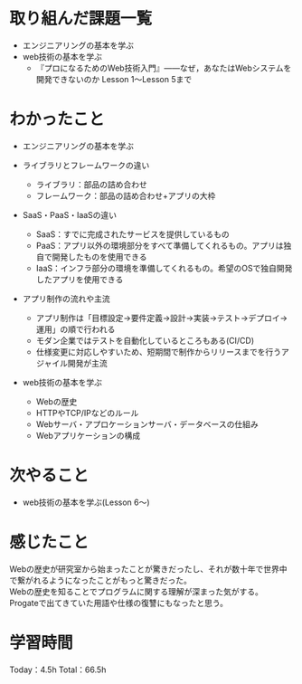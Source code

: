 # 取り組んだ課題一覧
- エンジニアリングの基本を学ぶ
- web技術の基本を学ぶ
	- 『プロになるためのWeb技術入門』――なぜ，あなたはWebシステムを開発できないのか Lesson 1〜Lesson 5まで

# わかったこと
- エンジニアリングの基本を学ぶ
 - ライブラリとフレームワークの違い
 	- ライブラリ：部品の詰め合わせ
	- フレームワーク：部品の詰め合わせ+アプリの大枠
 - SaaS・PaaS・IaaSの違い
 	- SaaS：すでに完成されたサービスを提供しているもの
	- PaaS：アプリ以外の環境部分をすべて準備してくれるもの。アプリは独自で開発したものを使用できる
	- IaaS：インフラ部分の環境を準備してくれるもの。希望のOSで独自開発したアプリを使用できる
 - アプリ制作の流れや主流
 	- アプリ制作は「目標設定→要件定義→設計→実装→テスト→デプロイ→運用」の順で行われる
	- モダン企業ではテストを自動化しているところもある(CI/CD)
 	- 仕様変更に対応しやすいため、短期間で制作からリリースまでを行うアジャイル開発が主流
	
- web技術の基本を学ぶ
	- Webの歴史
	- HTTPやTCP/IPなどのルール
	- Webサーバ・アプロケーションサーバ・データベースの仕組み
	- Webアプリケーションの構成

# 次やること
- web技術の基本を学ぶ(Lesson 6〜)

# 感じたこと
Webの歴史が研究室から始まったことが驚きだったし、それが数十年で世界中で繋がれるようになったことがもっと驚きだった。  
Webの歴史を知ることでプログラムに関する理解が深まった気がする。  
Progateで出てきていた用語や仕様の復讐にもなったと思う。

# 学習時間
Today：4.5h Total：66.5h

